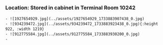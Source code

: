 ### Location: Stored in cabinet in Terminal Room 10242
	- ![1927654929.jpg](../assets/1927654929_1733883907438_0.jpg)
	- ![934239472.jpg](../assets/934239472_1733883923438_0.jpg){:height 922, :width 1219}
	- ![912775584.jpg](../assets/912775584_1733883930200_0.jpg)
	-